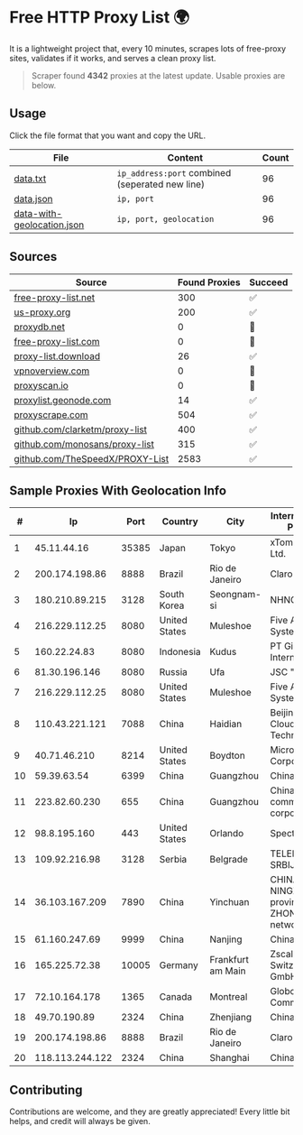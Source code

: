 
# Free HTTP Proxy List 🌍

It is a lightweight project that, every 10 minutes, scrapes lots of free-proxy sites, validates if it works, and serves a clean proxy list.


> Scraper found **4342** proxies at the latest update. Usable proxies are below.

## Usage

Click the file format that you want and copy the URL.


|File|Content|Count|
|----|-------|-----|
|[data.txt](https://raw.githubusercontent.com/themiralay/Proxy-List-World/master/data.txt)|`ip_address:port` combined (seperated new line)|96|
|[data.json](https://raw.githubusercontent.com/themiralay/Proxy-List-World/master/data.json)|`ip, port`|96|
|[data-with-geolocation.json](https://raw.githubusercontent.com/themiralay/Proxy-List-World/master/data-with-geolocation.json)|`ip, port, geolocation`|96|

## Sources

|Source|Found Proxies|Succeed|
|------|-------------|-------|
|[free-proxy-list.net](https://free-proxy-list.net)|300|✅|
|[us-proxy.org](https://www.us-proxy.org)|200|✅|
|[proxydb.net](http://proxydb.net)|0|🚫|
|[free-proxy-list.com](https://free-proxy-list.com/?page=&port=&type%5B%5D=http&type%5B%5D=https&up_time=0&search=Search)|0|🚫|
|[proxy-list.download](https://www.proxy-list.download/HTTP)|26|✅|
|[vpnoverview.com](https://vpnoverview.com/privacy/anonymous-browsing/free-proxy-servers)|0|🚫|
|[proxyscan.io](https://www.proxyscan.io)|0|🚫|
|[proxylist.geonode.com](https://proxylist.geonode.com/api/proxy-list?limit=300&page=1&sort_by=lastChecked&sort_type=desc&protocols=http,https)|14|✅|
|[proxyscrape.com](https://api.proxyscrape.com/v2/?request=displayproxies&protocol=http&timeout=10000&country=all&ssl=all&anonymity=all)|504|✅|
|[github.com/clarketm/proxy-list](https://raw.githubusercontent.com/clarketm/proxy-list/master/proxy-list-raw.txt)|400|✅|
|[github.com/monosans/proxy-list](https://raw.githubusercontent.com/monosans/proxy-list/main/proxies/http.txt)|315|✅|
|[github.com/TheSpeedX/PROXY-List](https://raw.githubusercontent.com/TheSpeedX/PROXY-List/master/http.txt)|2583|✅|


## Sample Proxies With Geolocation Info

|#|Ip|Port|Country|City|Internet Service Provider|
|-|--|----|-------|----|-------------------------|
|1|45.11.44.16|35385|Japan|Tokyo|xTom Japan Co., Ltd.|
|2|200.174.198.86|8888|Brazil|Rio de Janeiro|Claro S.A|
|3|180.210.89.215|3128|South Korea|Seongnam-si|NHNCLOUD|
|4|216.229.112.25|8080|United States|Muleshoe|Five Area Systems, LLC|
|5|160.22.24.83|8080|Indonesia|Kudus|PT Giga Media Internet|
|6|81.30.196.146|8080|Russia|Ufa|JSC "Ufanet"|
|7|216.229.112.25|8080|United States|Muleshoe|Five Area Systems, LLC|
|8|110.43.221.121|7088|China|Haidian|Beijing Kingsoft Cloud Internet Technology Co|
|9|40.71.46.210|8214|United States|Boydton|Microsoft Corporation|
|10|59.39.63.54|6399|China|Guangzhou|Chinanet|
|11|223.82.60.230|655|China|Guangzhou|China Mobile communications corporation|
|12|98.8.195.160|443|United States|Orlando|Spectrum|
|13|109.92.216.98|3128|Serbia|Belgrade|TELEKOM-SRBIJA|
|14|36.103.167.209|7890|China|Yinchuan|CHINANET NINGXIA province ZHONGWEI IDC network|
|15|61.160.247.69|9999|China|Nanjing|China Telecom|
|16|165.225.72.38|10005|Germany|Frankfurt am Main|Zscaler Switzerland GmbH|
|17|72.10.164.178|1365|Canada|Montreal|GloboTech Communications|
|18|49.70.190.89|2324|China|Zhenjiang|Chinanet|
|19|200.174.198.86|8888|Brazil|Rio de Janeiro|Claro S.A|
|20|118.113.244.122|2324|China|Shanghai|Chinanet|



## Contributing

Contributions are welcome, and they are greatly appreciated! Every
little bit helps, and credit will always be given.

